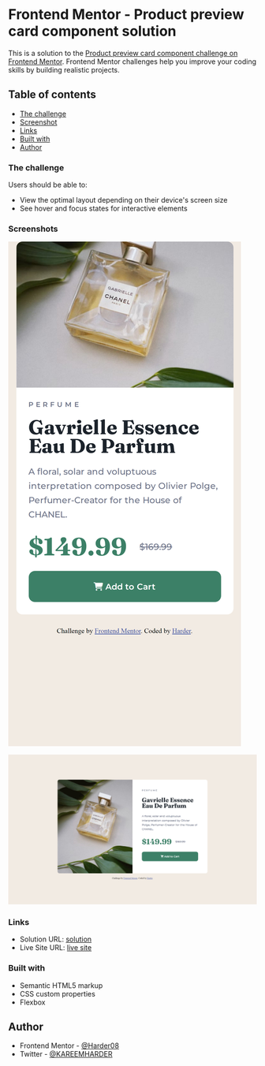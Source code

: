 # Frontend Mentor - Product preview card component solution

This is a solution to the [Product preview card component challenge on Frontend Mentor](https://www.frontendmentor.io/challenges/product-preview-card-component-GO7UmttRfa). Frontend Mentor challenges help you improve your coding skills by building realistic projects. 

## Table of contents

  - [The challenge](#the-challenge)
  - [Screenshot](#screenshot)
  - [Links](#links)
  - [Built with](#built-with)
  - [Author](#author)



### The challenge

Users should be able to:

- View the optimal layout depending on their device's screen size
- See hover and focus states for interactive elements

### Screenshots

![screenshot of the mobile](/media/127.0.0.1_5500_index.html(iPhone%20X).png)

![screenshot of the desktop](/media/127.0.0.1_5500_index.html.png)


### Links

- Solution URL: [solution](https://www.frontendmentor.io/solutions/responsive-landing-page-card-with-flexbox--c8ccMeEVD)
- Live Site URL: [live site](https://product-preview-card-component-liard-ten.vercel.app/)

### Built with

- Semantic HTML5 markup
- CSS custom properties
- Flexbox

## Author

- Frontend Mentor - [@Harder08](https://www.frontendmentor.io/profile/Harder08)
- Twitter - [@KAREEMHARDER](https://twitter.com/KAREEMHARDER)

